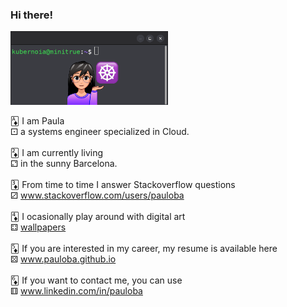 ### Hi there! <br>

<img src="https://github.com/pauloba/pauloba/blob/main/octogata.png" alt="kubernoia" style="width:50%;"> <br>

🃁 I am Paula <br>
⚀ a systems engineer specialized in Cloud. <br><br>
🃂 I am currently living <br>
⚁ in the sunny Barcelona. <br><br>
🃃 From time to time I answer Stackoverflow questions <br>
⚂ <a href="https://stackoverflow.com/users/3009085/pauloba">www.stackoverflow.com/users/pauloba</a> <br><br>
🃄 I ocasionally play around with digital art <br>
⚃ <a href="https://pauloba.github.io/art.html">wallpapers</a> <br><br>
🃅 If you are interested in my career, my resume is available here <br>
⚄ <a href="https://pauloba.github.io">www.pauloba.github.io</a> <br><br>
🃆 If you want to contact me, you can use <br>
⚅ <a href="https://www.linkedin.com/in/pauloba">www.linkedin.com/in/pauloba</a> <br>
